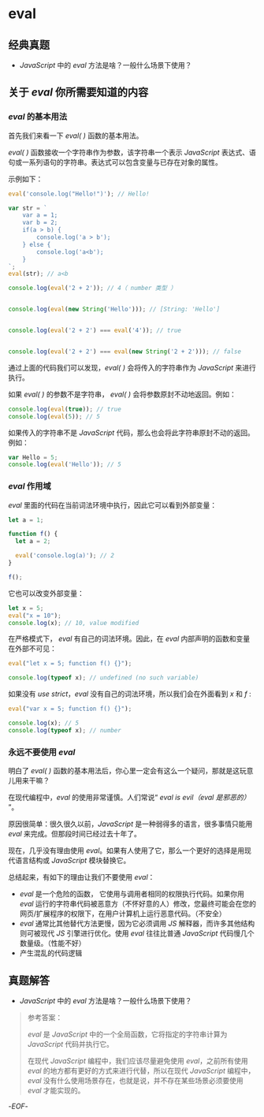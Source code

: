 # eval



## 经典真题



- *JavaScript* 中的 *eval* 方法是啥？一般什么场景下使用？



## 关于 *eval* 你所需要知道的内容



### *eval* 的基本用法



首先我们来看一下 *eval( )* 函数的基本用法。

*eval( )* 函数接收一个字符串作为参数，该字符串一个表示 *JavaScript* 表达式、语句或一系列语句的字符串。表达式可以包含变量与已存在对象的属性。

示例如下：

```js
eval('console.log("Hello!")'); // Hello!

var str = `
    var a = 1;
    var b = 2;
    if(a > b) {
        console.log('a > b');
    } else {
        console.log('a<b');
    }
`;
eval(str); // a<b

console.log(eval('2 + 2')); // 4（ number 类型 ）


console.log(eval(new String('Hello'))); // [String: 'Hello']


console.log(eval('2 + 2') === eval('4')); // true


console.log(eval('2 + 2') === eval(new String('2 + 2'))); // false
```

通过上面的代码我们可以发现，*eval( )* 会将传入的字符串作为 *JavaScript* 来进行执行。

如果 *eval( )* 的参数不是字符串， *eval( )* 会将参数原封不动地返回。例如：

```js
console.log(eval(true)); // true
console.log(eval(5)); // 5
```

如果传入的字符串不是 *JavaScript* 代码，那么也会将此字符串原封不动的返回。例如：

```js
var Hello = 5;
console.log(eval('Hello')); // 5
```



### *eval* 作用域



*eval* 里面的代码在当前词法环境中执行，因此它可以看到外部变量：

```js
let a = 1;

function f() {
  let a = 2;

  eval('console.log(a)'); // 2
}

f();
```

它也可以改变外部变量：

```js
let x = 5;
eval("x = 10");
console.log(x); // 10, value modified
```



在严格模式下， *eval* 有自己的词法环境。因此，在 *eval* 内部声明的函数和变量在外部不可见：

```js
eval("let x = 5; function f() {}");

console.log(typeof x); // undefined (no such variable)
```

如果没有 *use strict*，*eval* 没有自己的词法环境，所以我们会在外面看到 *x* 和 *f*  :

```js
eval("var x = 5; function f() {}");

console.log(x); // 5
console.log(typeof x); // number 
```



### 永远不要使用 *eval*



明白了 *eval( )* 函数的基本用法后，你心里一定会有这么一个疑问，那就是这玩意儿用来干嘛？

在现代编程中，*eval* 的使用非常谨慎。人们常说“ *eval is evil（eval 是邪恶的）* ”。

原因很简单：很久很久以前，*JavaScript* 是一种弱得多的语言，很多事情只能用 *eval* 来完成。但那段时间已经过去十年了。

现在，几乎没有理由使用 *eval*。如果有人使用了它，那么一个更好的选择是用现代语言结构或 *JavaScript* 模块替换它。



总结起来，有如下的理由让我们不要使用 *eval*：



- *eval* 是一个危险的函数， 它使用与调用者相同的权限执行代码。如果你用 *eval* 运行的字符串代码被恶意方（不怀好意的人）修改，您最终可能会在您的网页/扩展程序的权限下，在用户计算机上运行恶意代码。（不安全）
- *eval* 通常比其他替代方法更慢，因为它必须调用 *JS* 解释器，而许多其他结构则可被现代 *JS* 引擎进行优化。使用 *eval* 往往比普通 *JavaScript* 代码慢几个数量级。（性能不好）
- 产生混乱的代码逻辑



## 真题解答



- *JavaScript* 中的 *eval* 方法是啥？一般什么场景下使用？

> 参考答案：
>
> *eval* 是 *JavaScript* 中的一个全局函数，它将指定的字符串计算为 *JavaScript* 代码并执行它。
>
> 在现代 *JavaScript* 编程中，我们应该尽量避免使用 *eval*，之前所有使用 *eval* 的地方都有更好的方式来进行代替，所以在现代 *JavaScript* 编程中，*eval* 没有什么使用场景存在，也就是说，并不存在某些场景必须要使用 *eval* 才能实现的。



-*EOF*-